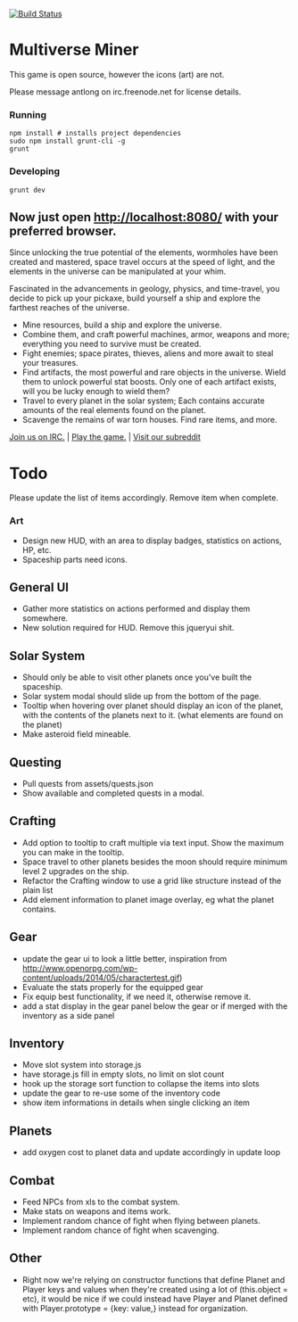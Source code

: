 [![Build Status](https://travis-ci.org/morgajel/multiverseminer.svg?branch=master)](https://travis-ci.org/morgajel/multiverseminer)

Multiverse Miner
====

This game is open source, however the icons (art) are not.

Please message antlong on irc.freenode.net for license details.

### Running

```shell
npm install # installs project dependencies
sudo npm install grunt-cli -g
grunt
```

### Developing

```shell
grunt dev
```

Now just open [http://localhost:8080/](http://localhost:8080/) with your preferred browser.
---
Since unlocking the true potential of the elements, wormholes have been created and mastered, space travel occurs at the speed of light, and the elements in the universe can be manipulated at your whim.

Fascinated in the advancements in geology, physics, and time-travel, you decide to pick up your pickaxe, build yourself a ship and explore the farthest reaches of the universe.

* Mine resources, build a ship and explore the universe.
* Combine them, and craft powerful machines, armor, weapons and more; everything you need to survive must be created.
* Fight enemies; space pirates, thieves, aliens and more await to steal your treasures.
* Find artifacts, the most powerful and rare objects in the universe. Wield them to unlock powerful stat boosts. Only one of each artifact exists, will you be lucky enough to wield them?
* Travel to every planet in the solar system; Each contains accurate amounts of the real elements found on the planet.
* Scavenge the remains of war torn houses. Find rare items, and more.


[Join us on IRC.](http://webchat.freenode.net?channels=%23multiverseminer&uio=d4)  |  [Play the game.](http://multiverseminer.com)  |  [Visit our subreddit](http://reddit.com/r/multiverseminer)



Todo
==
Please update the list of items accordingly. Remove item when complete.

### Art
- Design new HUD, with an area to display badges, statistics on actions, HP, etc.
- Spaceship parts need icons.

## General UI
- Gather more statistics on actions performed and display them somewhere.
- New solution required for HUD. Remove this jqueryui shit.

## Solar System
- Should only be able to visit other planets once you've built the spaceship.
- Solar system modal should slide up from the bottom of the page.
- Tooltip when hovering over planet should display an icon of the planet, with the contents of the planets next to it. (what elements are found on the planet)
- Make asteroid field mineable.

## Questing
- Pull quests from assets/quests.json
- Show available and completed quests in a modal.

## Crafting
- Add option to tooltip to craft multiple via text input. Show the maximum you can make in the tooltip.
- Space travel to other planets besides the moon should require minimum level 2 upgrades on the ship.
- Refactor the Crafting window to use a grid like structure instead of the plain list
- Add element information to planet image overlay, eg what the planet contains.

## Gear
- update the gear ui to look a little better, inspiration from http://www.openorpg.com/wp-content/uploads/2014/05/charactertest.gif)
- Evaluate the stats properly for the equipped gear
- Fix equip best functionality, if we need it, otherwise remove it.
- add a stat display in the gear panel below the gear or if merged with the inventory as a side panel

## Inventory
- Move slot system into storage.js
- have storage.js fill in empty slots, no limit on slot count
- hook up the storage sort function to collapse the items into slots
- update the gear to re-use some of the inventory code
- show item informations in details when single clicking an item

## Planets
- add oxygen cost to planet data and update accordingly in update loop

## Combat
- Feed NPCs from xls to the combat system.
- Make stats on weapons and items work.
- Implement random chance of fight when flying between planets.
- Implement random chance of fight when scavenging.

## Other
- Right now we're relying on constructor functions that define Planet and Player keys and values when they're created using a lot of (this.object = etc), it would be nice if we could instead have Player and Planet defined with Player.prototype = {key: value,} instead for organization.
